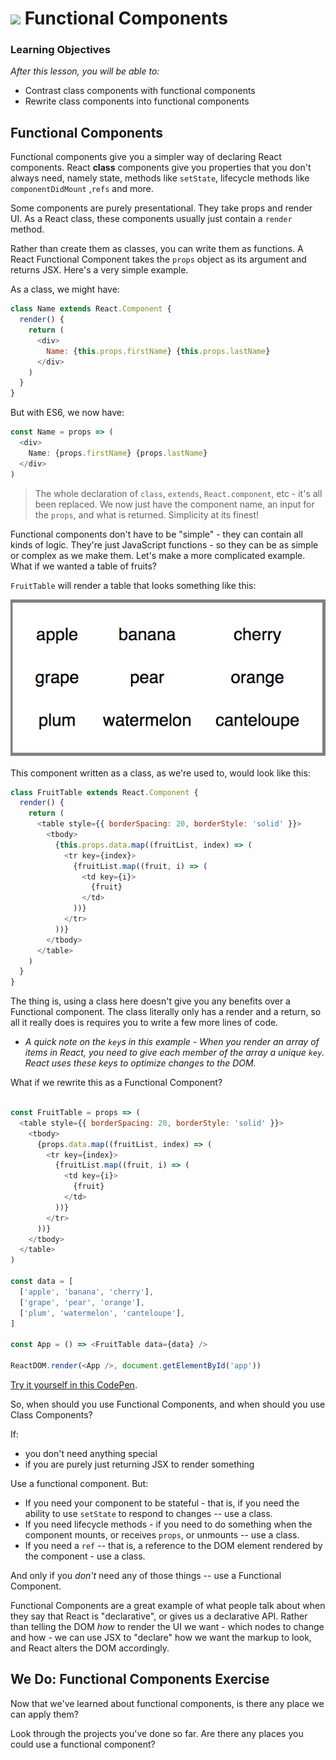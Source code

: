 # ![](https://ga-dash.s3.amazonaws.com/production/assets/logo-9f88ae6c9c3871690e33280fcf557f33.png) Functional Components


### Learning Objectives
*After this lesson, you will be able to:*
- Contrast class components with functional components
- Rewrite class components into functional components

## Functional Components

Functional components give you a simpler way of declaring React components. React **class** components give you properties that you don't always need, namely state, methods like `setState`, lifecycle methods like `componentDidMount` ,`refs` and more.

Some components are purely presentational. They take props and render UI. As a React class, these components usually just contain a `render` method.

Rather than create them as classes, you can write them as functions. A React Functional Component takes the `props` object as its argument and returns JSX. Here's a very simple example.

As a class, we might have:


```javascript
class Name extends React.Component {
  render() {
    return (
      <div>
        Name: {this.props.firstName} {this.props.lastName}
      </div>
    )
  }
}
```

But with ES6, we now have:

```javascript
const Name = props => (
  <div>
    Name: {props.firstName} {props.lastName}
  </div>
)
```

> The whole declaration of `class`, `extends`, `React.component`, etc - it's all been replaced. We now just have the component name, an input for the `props`, and what is returned. Simplicity at its finest!

Functional components don't have to be "simple" - they can contain all kinds of logic. They're just JavaScript functions - so they can be as simple or complex as we make them. Let's make a more complicated example. What if we wanted a table of fruits?


`FruitTable` will render a table that looks something like this:

![Rendered fruit table](./assets/fruit-table.png)


This component written as a class, as we're used to, would look like this:

```javascript
class FruitTable extends React.Component {
  render() {
    return (
      <table style={{ borderSpacing: 20, borderStyle: 'solid' }}>
        <tbody>
          {this.props.data.map((fruitList, index) => (
            <tr key={index}>
              {fruitList.map((fruit, i) => (
                <td key={i}>
                  {fruit}
                </td>
              ))}
            </tr>
          ))}
        </tbody>
      </table>
    )
  }
}
```

The thing is, using a class here doesn't give you any benefits over a Functional component. The class literally only has a render and a return, so all it really does is requires you to write a few more lines of code.

* _A quick note on the `key`s in this example - When you render an array of items in React, you need to give each member of the array a unique `key`. React uses these keys to optimize changes to the DOM._

What if we rewrite this as a Functional Component?

```javascript

const FruitTable = props => (
  <table style={{ borderSpacing: 20, borderStyle: 'solid' }}>
    <tbody>
      {props.data.map((fruitList, index) => (
        <tr key={index}>
          {fruitList.map((fruit, i) => (
            <td key={i}>
              {fruit}
            </td>
          ))}
        </tr>
      ))}
    </tbody>
  </table>
)

const data = [
  ['apple', 'banana', 'cherry'],
  ['grape', 'pear', 'orange'],
  ['plum', 'watermelon', 'canteloupe'],
]

const App = () => <FruitTable data={data} />

ReactDOM.render(<App />, document.getElementById('app'))

```

[Try it yourself in this CodePen](https://codepen.io/SuperTernary/pen/BZGmya?editors=001).

So, when should you use Functional Components, and when should you use Class Components?

If:

- you don't need anything special
- if you are purely just returning JSX to render something

Use a functional component. But:

* If you need your component to be stateful - that is, if you need the ability to use `setState` to respond to changes -- use a class.
* If you need lifecycle methods - if you need to do something when the component mounts, or receives `props`, or unmounts -- use a class.
* If you need a `ref` -- that is, a reference to the DOM element rendered by the component - use a class.

And only if you _don't_ need any of those things -- use a Functional Component.

Functional Components are a great example of what people talk about when they say that React is "declarative", or gives us a declarative API. Rather than telling the DOM _how_ to render the UI we want - which nodes to change and how - we can use JSX to "declare" how we want the markup to look, and React alters the DOM accordingly.


## We Do: Functional Components Exercise

Now that we've learned about functional components, is there any place we can apply them?

Look through the projects you've done so far. Are there any places you could use a functional component?

